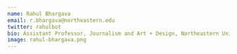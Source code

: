 ```yaml
---
name: Rahul Bhargava
email: r.bhargava@northeastern.edu
twitter: rahulbot
bio: Assistant Professor, Journalism and Art + Design, Northeastern University
image: rahul-bhargava.png
---
```

